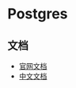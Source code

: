 # Postgres
## 文档
* [官网文档](https://www.postgresql.org/docs/ )
* [中文文档](http://www.postgres.cn/document/ )




